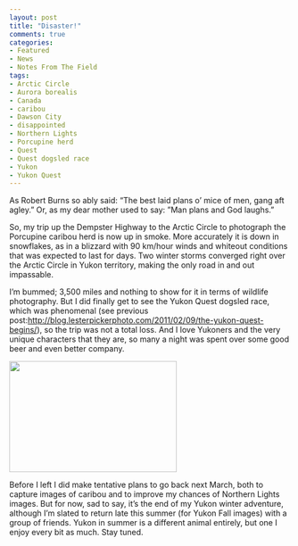 ```yaml
---
layout: post
title: "Disaster!"
comments: true
categories:
- Featured
- News
- Notes From The Field
tags:
- Arctic Circle
- Aurora borealis
- Canada
- caribou
- Dawson City
- disappointed
- Northern Lights
- Porcupine herd
- Quest
- Quest dogsled race
- Yukon
- Yukon Quest
---
```

As Robert Burns so ably said: “The best laid plans o’ mice of men, gang aft agley.” Or, as my dear mother used to say: ”Man plans and God laughs.”

So, my trip up the Dempster Highway to the Arctic Circle to photograph the Porcupine caribou herd is now up in smoke. More accurately it is down in snowflakes, as in a blizzard with 90 km/hour winds and whiteout conditions that was expected to last for days. Two winter storms converged right over the Arctic Circle in Yukon territory, making the only road in and out impassable.

I’m bummed; 3,500 miles and nothing to show for it in terms of wildlife photography. But I did finally get to see the Yukon Quest dogsled race, which was phenomenal (see previous post:<a href="http://blog.lesterpickerphoto.com/2011/02/09/the-yukon-quest-begins/">http://blog.lesterpickerphoto.com/2011/02/09/the-yukon-quest-begins/</a>), so the trip was not a total loss. And I love Yukoners and the very unique characters that they are, so many a night was spent over some good beer and even better company.

<a href="http://blog.lesterpickerphoto.com/wp-content/uploads/2011/02/2008-Yukon-Dawson-City-332008-09-19.jpg"><img class="size-medium wp-image-968" title="Northen lights over Yukon River, Dawson City, Yukon, Canada" src="http://blog.lesterpickerphoto.com/wp-content/uploads/2011/02/2008-Yukon-Dawson-City-332008-09-19-300x199.jpg" alt="" width="300" height="199"></a>

Before I left I did make tentative plans to go back next March, both to capture images of caribou and to improve my chances of Northern Lights images. But for now, sad to say, it’s the end of my Yukon winter adventure, although I’m slated to return late this summer (for Yukon Fall images) with a group of friends. Yukon in summer is a different animal entirely, but one I enjoy every bit as much. Stay tuned.